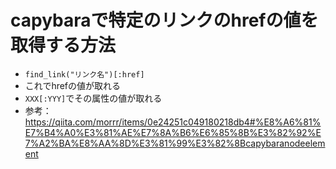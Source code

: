 # capybaraで特定のリンクのhrefの値を取得する方法
- `find_link("リンク名")[:href]`
- これでhrefの値が取れる
- `XXX[:YYY]`でその属性の値が取れる
- 参考：https://qiita.com/morrr/items/0e24251c049180218db4#%E8%A6%81%E7%B4%A0%E3%81%AE%E7%8A%B6%E6%85%8B%E3%82%92%E7%A2%BA%E8%AA%8D%E3%81%99%E3%82%8Bcapybaranodeelement
